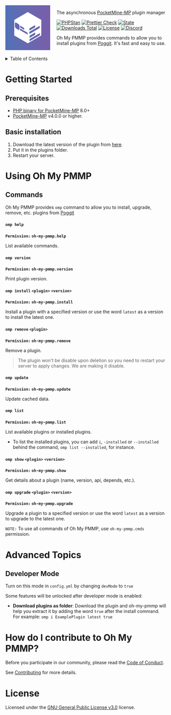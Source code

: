 <img src="assets/icon.png" align="left" width="140px" height="140px" />
<img align="left" width="0" height="140px" hspace="10"/>

The asynchronous <a href="https://pmmp.io">PocketMine-MP</a> plugin manager

[![PHPStan](https://github.com/thebigcrafter/oh-my-pmmp/actions/workflows/phpstan.yml/badge.svg)](https://github.com/thebigcrafter/oh-my-pmmp/actions/workflows/phpstan.yml)
[![Prettier Check](https://github.com/thebigcrafter/oh-my-pmmp/actions/workflows/prettier.yml/badge.svg)](https://github.com/thebigcrafter/oh-my-pmmp/actions/workflows/prettier.yml)
[![State](https://poggit.pmmp.io/shield.state/oh-my-pmmp)](https://poggit.pmmp.io/p/oh-my-pmmp)
[![Downloads Total](https://poggit.pmmp.io/shield.dl.total/oh-my-pmmp)](https://poggit.pmmp.io/p/oh-my-pmmp)
[![License](https://img.shields.io/github/license/thebigcrafter/oh-my-pmmp)](https://github.com/thebigcrafter/oh-my-pmmp/blob/main/LICENSE)
[![Discord](https://img.shields.io/discord/970294579372912700?label=discord&color=7289DA&logo=discord)](https://discord.gg/cEXW8uK6QA)

Oh My PMMP provides commands to allow you to install plugins from [Poggit](https"//poggit.pmmp.io). It's fast and easy to use.

<br />

<details>

<summary>Table of Contents</summary>

- [Getting Started](#getting-started)
	- [Prerequisites](#prerequisites)
	- [Basic installation](#basic-installation)
- [Using Oh My PMMP](#using-oh-my-pmmp)
	- [Commands](#commands)
- [Advanced Topics](#advanced-topics)
	- [Developer Mode](#developer-mode)
- [How do I contribute to Oh My PMMP?](#how-do-i-contribute-to-oh-my-pmmp)
- [License](#license)

</details>

# Getting Started

## Prerequisites

- [PHP binary for PocketMine-MP](https://jenkins.pmmp.io/job/PHP-8.0-Aggregate/) 8.0+
- [PocketMine-MP](https://pmmp.io) v4.0.0 or higher.

## Basic installation

1. Download the latest version of the plugin from [here](https://github.com/thebigcrafter/oh-my-pmmp/releases).
2. Put it in the plugins folder.
3. Restart your server.

# Using Oh My PMMP

## Commands

Oh My PMMP provides `omp` command to allow you to install, upgrade, remove, etc. plugins from [Poggit](https"//poggit.pmmp.io)

#### `omp help`

**`Permission:` `oh-my-pmmp.help`**

List available commands.

#### `omp version`

**`Permission:` `oh-my-pmmp.version`**

Print plugin version.

#### `omp install` `<plugin>` `<version>`

**`Permission:` `oh-my-pmmp.install`**

Install a plugin with a specified version or use the word `latest` as a version to install the latest one.

#### `omp remove` `<plugin>`

**`Permission:` `oh-my-pmmp.remove`**

Remove a plugin.

> The plugin won't be disable upon deletion so you need to restart your server to apply changes. We are making it disable.

#### `omp update`

**`Permission:` `oh-my-pmmp.update`**

Update cached data.

#### `omp list`

**`Permission:` `oh-my-pmmp.list`**

List available plugins or installed plugins.

- To list the installed plugins, you can add `i`, `-installed` or `--installed` behind the command, `omp list --installed`, for instance.

#### `omp show` `<plugin>` `<version>`

**`Permission:` `oh-my-pmmp.show`**

Get details about a plugin (name, version, api, depends, etc.).

#### `omp upgrade` `<plugin>` `<version>`

**`Permission:` `oh-my-pmmp.upgrade`**

Upgrade a plugin to a specified version or use the word `latest` as a version to upgrade to the latest one.


`NOTE:` To use all commands of Oh My PMMP, use `oh-my-pmmp.cmds` permission.

# Advanced Topics

## Developer Mode

Turn on this mode in `config.yml` by changing `devMode` to `true`

Some features will be unlocked after developer mode is enabled:
- **Download plugins as folder**: Download the plugin and oh-my-pmmp will help you extract it by adding the word `true` after the install command. For example: `omp i ExamplePlugin latest true`

# How do I contribute to Oh My PMMP?

Before you participate in our community, please read the [Code of Conduct](https://github.com/thebigcrafter/oh-my-pmmp/blob/main/CODE_OF_CONDUCT.md).

See [Contributing](https://github.com/thebigcrafter/oh-my-pmmp/blob/main/CONTRIBUTING.md) for more details.

# License

Licensed under the [GNU General Public License v3.0](https://github.com/thebigcrafter/oh-my-pmmp/blob/main/LICENSE) license.